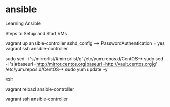 # ansible
Learning Ansible

Steps to Setup and Start VMs

vagrant up ansible-controller
sshd_config --> PasswordAuthentication = yes
vagrant ssh ansible-controller

sudo sed -i 's/mirrorlist/#mirrorlist/g' /etc/yum.repos.d/CentOS-*
sudo sed -i 's|#baseurl=http://mirror.centos.org|baseurl=http://vault.centos.org|g' /etc/yum.repos.d/CentOS-*
sudo yum update -y

exit

vagrant reload ansible-controller

vagrant ssh ansible-controller
